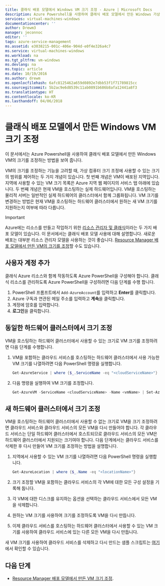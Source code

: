 ```yaml
---
title: 클래식 배포 모델에서 Windows VM 크기 조정 - Azure | Microsoft Docs
description: Azure Powershell을 사용하여 클래식 배포 모델에서 만든 Windows 가상 머신의 크기를 조정합니다.
services: virtual-machines-windows
documentationcenter: ''
author: Drewm3
manager: jeconnoc
editor: ''
tags: azure-service-management
ms.assetid: e3038215-001c-406e-904d-e0f4e326a4c7
ms.service: virtual-machines-windows
ms.workload: na
ms.tgt_pltfrm: vm-windows
ms.devlang: na
ms.topic: article
ms.date: 10/19/2016
ms.author: drewm
ms.openlocfilehash: 6afc8125462a659d0892e7dbb53f1f71789815cc
ms.sourcegitcommit: 5b2ac9e6d8539c11ab0891b686b8afa12441a8f3
ms.translationtype: HT
ms.contentlocale: ko-KR
ms.lasthandoff: 04/06/2018
---
```

# <a name="resize-a-windows-vm-created-in-the-classic-deployment-model"></a>클래식 배포 모델에서 만든 Windows VM 크기 조정
이 문서에서는 Azure Powershell을 사용하여 클래식 배포 모델에서 만든 Windows VM의 크기를 조정하는 방법을 보여 줍니다.

VM의 크기를 조정하는 기능을 고려할 때, 가상 컴퓨터 크기 조정에 사용할 수 있는 크기의 범위를 제어하는 두 가지 개념이 있습니다. 첫 번째 개념은 VM이 배포된 지역입니다. 지역에 사용할 수 있는 VM 크기 목록은 Azure 지역 웹 페이지의 서비스 탭 아래에 있습니다. 두 번째 개념은 현재 VM을 호스팅하는 실제 하드웨어입니다. VM을 호스팅하는 물리적 서버는 일반적인 실제 하드웨어의 클러스터에서 함께 그룹화됩니다. VM 크기를 변경하는 방법은 현재 VM을 호스팅하는 하드웨어 클러스터에서 원하는 새 VM 크기를 지원하는지 여부에 따라 다릅니다.

> [!IMPORTANT] 
> Azure에는 리소스를 만들고 작업하기 위한 [리소스 관리자 및 클래식](../../../resource-manager-deployment-model.md)이라는 두 가지 배포 모델이 있습니다. 이 문서에서는 클래식 배포 모델 사용에 대해 설명합니다. 새로운 배포는 대부분 리소스 관리자 모델을 사용하는 것이 좋습니다. [Resource Manager 배포 모델에서 만든 VM의 크기를 조정](../resize-vm.md?toc=%2fazure%2fvirtual-machines%2fwindows%2ftoc.json)할 수도 있습니다.

## <a name="add-your-account"></a>사용자 계정 추가
클래식 Azure 리소스와 함께 작동하도록 Azure PowerShell을 구성해야 합니다. 클래식 리소스를 관리하도록 Azure PowerShell을 구성하려면 다음 단계를 수행 합니다.

1. PowerShell 프롬프트에서 `Add-AzureAccount`를 입력하고 **Enter**를 클릭합니다. 
2. Azure 구독과 연관된 메일 주소를 입력하고 **계속**을 클릭합니다. 
3. 계정에 암호를 입력합니다. 
4. **로그인**을 클릭합니다. 

## <a name="resize-in-the-same-hardware-cluster"></a>동일한 하드웨어 클러스터에서 크기 조정
VM을 호스팅하는 하드웨어 클러스터에서 사용할 수 있는 크기로 VM 크기를 조정하려면 다음 단계를 수행합니다.

1. VM을 포함하는 클라우드 서비스를 호스팅하는 하드웨어 클러스터에서 사용 가능한 VM 크기를 나열하려면 다음 PowerShell 명령을 실행합니다.
   
    ```powershell
    Get-AzureService | where {$_.ServiceName -eq "<cloudServiceName>"}
    ```
2. 다음 명령을 실행하여 VM 크기를 조정합니다.
   
    ```powershell
    Get-AzureVM -ServiceName <cloudServiceName> -Name <vmName> | Set-AzureVMSize -InstanceSize <newVMSize> | Update-AzureVM
    ```

## <a name="resize-on-a-new-hardware-cluster"></a>새 하드웨어 클러스터에서 크기 조정
VM을 호스팅하는 하드웨어 클러스터에서 사용할 수 없는 크기로 VM을 크기 조정하려면 클라우드 서비스와 클라우드 서비스의 모든 VM을 다시 만들어야 합니다. 각 클라우드 서비스는 단일 하드웨어 클러스터에서 호스트되므로 클라우드 서비스의 모든 VM은 하드웨어 클러스터에서 지원되는 크기여야 합니다. 다음 단계에서는 클라우드 서비스를 삭제한 후 다시 만들어 VM 크기를 조정하는 방법을 설명합니다.

1. 지역에서 사용할 수 있는 VM 크기를 나열하려면 다음 PowerShell 명령을 실행합니다. 
   
    ```powershell
    Get-AzureLocation | where {$_.Name -eq "<locationName>"}
    ```
2. 크기 조정할 VM을 포함하는 클라우드 서비스의 각 VM에 대한 모든 구성 설정을 기록해 둡니다. 
3. 각 VM에 대한 디스크를 유지하는 옵션을 선택하는 클라우드 서비스에서 모든 VM을 삭제합니다.
4. 원하는 VM 크기를 사용하여 크기를 조정하도록 VM을 다시 만듭니다.
5. 이제 클라우드 서비스를 호스팅하는 하드웨어 클러스터에서 사용할 수 있는 VM 크기를 사용하여 클라우드 서비스에 있는 다른 모든 VM을 다시 만듭니다.

새 VM 크기를 사용하여 클라우드 서비스를 삭제하고 다시 만드는 샘플 스크립트는 [여기](https://github.com/Azure/azure-vm-scripts)에서 확인할 수 있습니다. 

## <a name="next-steps"></a>다음 단계
* [Resource Manager 배포 모델에서 만든 VM 크기 조정](../resize-vm.md?toc=%2fazure%2fvirtual-machines%2fwindows%2ftoc.json).

